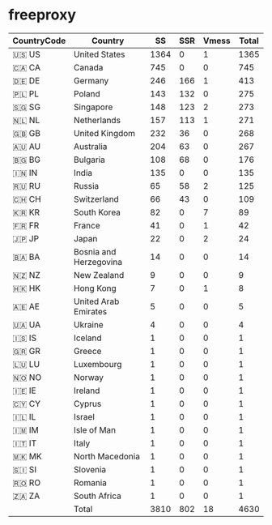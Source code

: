 # freeproxy

|CountryCode|Country|SS|SSR|Vmess|Total|
|  ----  | ----  |  ----  | ----  |  ----  | ----  |
|🇺🇸 US|United States|1364|0|1|1365|
|🇨🇦 CA|Canada|745|0|0|745|
|🇩🇪 DE|Germany|246|166|1|413|
|🇵🇱 PL|Poland|143|132|0|275|
|🇸🇬 SG|Singapore|148|123|2|273|
|🇳🇱 NL|Netherlands|157|113|1|271|
|🇬🇧 GB|United Kingdom|232|36|0|268|
|🇦🇺 AU|Australia|204|63|0|267|
|🇧🇬 BG|Bulgaria|108|68|0|176|
|🇮🇳 IN|India|135|0|0|135|
|🇷🇺 RU|Russia|65|58|2|125|
|🇨🇭 CH|Switzerland|66|43|0|109|
|🇰🇷 KR|South Korea|82|0|7|89|
|🇫🇷 FR|France|41|0|1|42|
|🇯🇵 JP|Japan|22|0|2|24|
|🇧🇦 BA|Bosnia and Herzegovina|14|0|0|14|
|🇳🇿 NZ|New Zealand|9|0|0|9|
|🇭🇰 HK|Hong Kong|7|0|1|8|
|🇦🇪 AE|United Arab Emirates|5|0|0|5|
|🇺🇦 UA|Ukraine|4|0|0|4|
|🇮🇸 IS|Iceland|1|0|0|1|
|🇬🇷 GR|Greece|1|0|0|1|
|🇱🇺 LU|Luxembourg|1|0|0|1|
|🇳🇴 NO|Norway|1|0|0|1|
|🇮🇪 IE|Ireland|1|0|0|1|
|🇨🇾 CY|Cyprus|1|0|0|1|
|🇮🇱 IL|Israel|1|0|0|1|
|🇮🇲 IM|Isle of Man|1|0|0|1|
|🇮🇹 IT|Italy|1|0|0|1|
|🇲🇰 MK|North Macedonia|1|0|0|1|
|🇸🇮 SI|Slovenia|1|0|0|1|
|🇷🇴 RO|Romania|1|0|0|1|
|🇿🇦 ZA|South Africa|1|0|0|1|
||Total|3810|802|18|4630|
